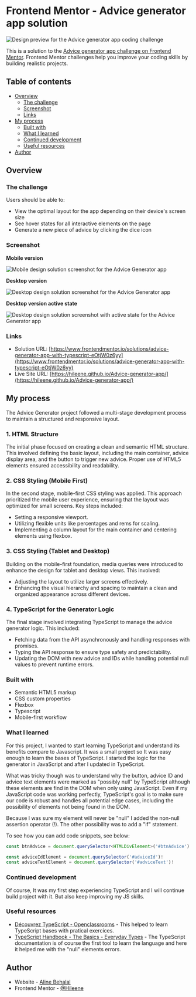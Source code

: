 # Frontend Mentor - Advice generator app solution

![Design preview for the Advice generator app coding challenge](./design/desktop-preview.jpg)

This is a solution to the [Advice generator app challenge on Frontend Mentor](https://www.frontendmentor.io/challenges/advice-generator-app-QdUG-13db). Frontend Mentor challenges help you improve your coding skills by building realistic projects.

## Table of contents

- [Overview](#overview)
  - [The challenge](#the-challenge)
  - [Screenshot](#screenshot)
  - [Links](#links)
- [My process](#my-process)
  - [Built with](#built-with)
  - [What I learned](#what-i-learned)
  - [Continued development](#continued-development)
  - [Useful resources](#useful-resources)
- [Author](#author)

## Overview

### The challenge

Users should be able to:

- View the optimal layout for the app depending on their device's screen size
- See hover states for all interactive elements on the page
- Generate a new piece of advice by clicking the dice icon

### Screenshot

<strong>Mobile version</strong>

![Mobile design solution screenshot for the Advice Generator app](./images/Screenshot_mobile.png)

<strong>Desktop version</strong>

![Desktop design solution screenshot for the Advice Generator app](./images/Screenshot_desktop.png)

<strong>Desktop version active state</strong>

![Desktop design solution screenshot with active state for the Advice Generator app](./images/Screenshot_desktop_hover.png)

### Links

- Solution URL: [https://www.frontendmentor.io/solutions/advice-generator-app-with-typescript-eOtjW0z6yy](https://www.frontendmentor.io/solutions/advice-generator-app-with-typescript-eOtjW0z6yy)
- Live Site URL: [https://hileene.github.io/Advice-generator-app/](https://hileene.github.io/Advice-generator-app/)

## My process

The Advice Generator project followed a multi-stage development process to maintain a structured and responsive layout.

### 1. HTML Structure

The initial phase focused on creating a clean and semantic HTML structure. This involved defining the basic layout, including the main container, advice display area, and the button to trigger new advice. Proper use of HTML5 elements ensured accessibility and readability.

### 2. CSS Styling (Mobile First)

In the second stage, mobile-first CSS styling was applied. This approach prioritized the mobile user experience, ensuring that the layout was optimized for small screens. Key steps included:

- Setting a responsive viewport.
- Utilizing flexible units like percentages and rems for scaling.
- Implementing a column layout for the main container and centering elements using flexbox.

### 3. CSS Styling (Tablet and Desktop)

Building on the mobile-first foundation, media queries were introduced to enhance the design for tablet and desktop views. This involved:

- Adjusting the layout to utilize larger screens effectively.
- Enhancing the visual hierarchy and spacing to maintain a clean and organized appearance across different devices.

### 4. TypeScript for the Generator Logic

The final stage involved integrating TypeScript to manage the advice generator logic. This included:

- Fetching data from the API asynchronously and handling responses with promises.
- Typing the API response to ensure type safety and predictability.
- Updating the DOM with new advice and IDs while handling potential null values to prevent runtime errors.

### Built with

- Semantic HTML5 markup
- CSS custom properties
- Flexbox
- Typescript
- Mobile-first workflow

### What I learned

For this project, I wanted to start learning TypeScript and understand its benefits compare to Javascript. It was a small project so It was easy enough to learn the bases of TypeScript. I started the logic for the generator in JavaScript and after I updated in TypeScript.

What was tricky though was to understand why the button, advice ID and advice text elements were marked as "possibly null" by TypeScript although these elements are find in the DOM when only using JavaScript. Even if my JavaScript code was working perfectly, TypeScript's goal is to make sure our code is robust and handles all potential edge cases, including the possibility of elements not being found in the DOM.

Because I was sure my element will never be "null" I added the non-null assertion operator (!). The other possibility was to add a "if" statement.

To see how you can add code snippets, see below:

```typescript
const btnAdvice = document.querySelector<HTMLDivElement>('#btnAdvice')!

const adviceIdElement = document.querySelector('#adviceId')!
const adviceTextElement = document.querySelector('#adviceText')!
```

### Continued development

Of course, It was my first step experiencing TypeScript and I will continue build project with it. But also keep improving my JS skills.

### Useful resources

- [Découvrez TypeScript - Openclassrooms](https://openclassrooms.com/fr/courses/8039116-decouvrez-typescript/8166571-tirez-un-maximum-de-ce-cours) - This helped to learn TypeScript bases with pratical exercices.
- [TypeScript Handbook - The Basics - Everyday Types](https://www.typescriptlang.org/docs/handbook/2/everyday-types.html#non-null-assertion-operator-postfix-) - The TypeScript documentation is of course the first tool to learn the language and here it helped me with the "null" elements errors.

## Author

- Website - [Aline Behalal](https://aline-behalal.netlify.app/)
- Frontend Mentor - [@Hileene](https://www.frontendmentor.io/profile/Hileene)

